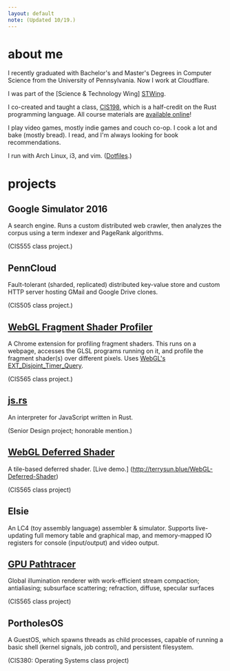 ```yaml
---
layout: default
note: (Updated 10/19.)
---
```


<div class="cell large-4 medium-4 small-auto">

# about me

I recently graduated with Bachelor's and Master's Degrees in Computer Science
from the University of Pennsylvania. Now I work at Cloudflare.

I was part of the [Science & Technology Wing] [STWing].

[stwing]: http://www.stwing.upenn.edu/

I co-created and taught a class, [CIS198], which is a half-credit on the
Rust programming language. All course materials are [available online][CIS198]!

[CIS198]: http://cis198-2016f.github.io

I play video games, mostly indie games and couch co-op.
I cook a lot and bake (mostly bread).
I read, and I'm always looking for book recommendations.

I run with Arch Linux, i3, and vim. ([Dotfiles].)

[Dotfiles]: https://github.com/terrynsun/dotfiles

</div>

<div class="cell auto">

# projects

## Google Simulator 2016

A search engine. Runs a custom distributed web crawler, then analyzes the corpus
using a term indexer and PageRank algorithms.
<p class="note">(CIS555 class project.)</p>


## PennCloud

Fault-tolerant (sharded, replicated) distributed key-value store and custom HTTP
server hosting GMail and Google Drive clones.
<p class="note">(CIS505 class project.)</p>


## [WebGL Fragment Shader Profiler](https://github.com/terrynsun/WebGL-Fragment-Shader-Profiler)

A Chrome extension for profiling fragment shaders. This runs on a webpage,
accesses the GLSL programs running on it, and profile the fragment shader(s) over
different pixels. Uses [WebGL's EXT_Disjoint_Timer_Query].
<p class="note">(CIS565 class project.)</p>

[WebGL's EXT_Disjoint_Timer_Query]: https://developer.mozilla.org/en-US/docs/Web/API/EXT_disjoint_timer_query

## [js.rs](https://github.com/rustoscript/js.rs)

An interpreter for JavaScript written in Rust.
<p class="note">(Senior Design project; honorable mention.)</p>


## [WebGL Deferred Shader](https://github.com/terrynsun/WebGL-Deferred-Shader)

A tile-based deferred shader.
[Live demo.] (http://terrysun.blue/WebGL-Deferred-Shader)
<p class="note">(CIS565 class project)</p>


## Elsie

An LC4 (toy assembly language) assembler & simulator. Supports
live-updating full memory table and graphical map, and memory-mapped IO
registers for console (input/output) and video output.


## [GPU Pathtracer](https://github.com/terrynsun/CIS565-P3-CUDA-Path-Tracer)

Global illumination renderer with work-efficient stream compaction; antialiasing; subsurface scattering; refraction, diffuse, specular surfaces
<p class="note">(CIS565 class project)</p>


## PortholesOS

<p>A GuestOS, which spawns threads as child processes, capable of running a
basic shell (kernel signals, job control), and persistent filesystem.</p>
<p class="note">(CIS380: Operating Systems class project) </p>

</div>
